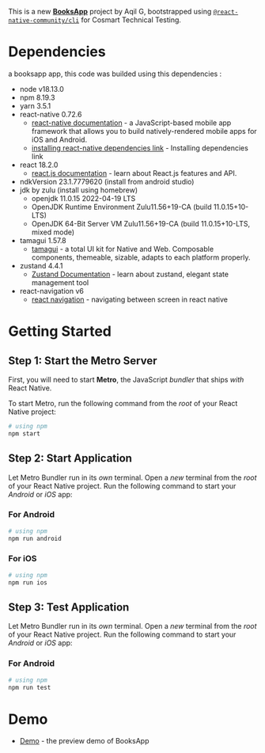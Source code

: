 This is a new [**BooksApp**](https://reactnative.dev) project by Aqil G, bootstrapped using [`@react-native-community/cli`](https://github.com/react-native-community/cli) for Cosmart Technical Testing.

# Dependencies

a booksapp app, this code was builded using this dependencies :

- node v18.13.0
- npm 8.19.3
- yarn 3.5.1
- react-native 0.72.6
  - [react-native documentation](https://reactnative.dev/docs/0.72/getting-started) - a JavaScript-based mobile app framework that allows you to build natively-rendered mobile apps for iOS and Android.
  - [installing react-native dependencies link](https://reactnative.dev/docs/0.72/environment-setup#installing-dependencies) - Installing dependencies link
- react 18.2.0
  - [react.js documentation](https://react.dev/learn/thinking-in-react) - learn about React.js features and API.
- ndkVersion 23.1.7779620 (install from android studio)
- jdk by zulu (install using homebrew)
  - openjdk 11.0.15 2022-04-19 LTS
  - OpenJDK Runtime Environment Zulu11.56+19-CA (build 11.0.15+10-LTS)
  - OpenJDK 64-Bit Server VM Zulu11.56+19-CA (build 11.0.15+10-LTS, mixed mode)
- tamagui 1.57.8
  - [tamagui](https://tamagui.dev/) - a total UI kit for Native and Web. Composable components, themeable, sizable, adapts to each platform properly.
- zustand 4.4.1
  - [Zustand Documentation](https://zustand-demo.pmnd.rs/) - learn about zustand, elegant state management tool
- react-navigation v6
  - [react navigation](https://reactnavigation.org/) - navigating between screen in react native

# Getting Started

## Step 1: Start the Metro Server

First, you will need to start **Metro**, the JavaScript _bundler_ that ships _with_ React Native.

To start Metro, run the following command from the _root_ of your React Native project:

```bash
# using npm
npm start

```

## Step 2: Start Application

Let Metro Bundler run in its _own_ terminal. Open a _new_ terminal from the _root_ of your React Native project. Run the following command to start your _Android_ or _iOS_ app:

### For Android

```bash
# using npm
npm run android
```

### For iOS

```bash
# using npm
npm run ios
```

## Step 3: Test Application

Let Metro Bundler run in its _own_ terminal. Open a _new_ terminal from the _root_ of your React Native project. Run the following command to start your _Android_ or _iOS_ app:

### For Android

```bash
# using npm
npm run test
```


# Demo
- [Demo](https://share.vidyard.com/watch/PTwQd8iQHph7TG69ErxJL4?) - the preview demo of BooksApp
